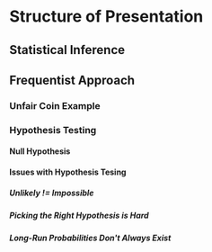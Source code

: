 # Structure of Presentation

## Statistical Inference

## Frequentist Approach

### Unfair Coin Example

### Hypothesis Testing

#### Null Hypothesis

#### Issues with Hypothesis Tesing

##### Unlikely != Impossible

##### Picking the Right Hypothesis is Hard

##### Long-Run Probabilities Don't Always Exist 
